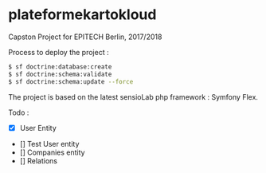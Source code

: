 # plateformekartokloud

Capston Project for EPITECH Berlin, 2017/2018

Process to deploy the project :

```bash
$ sf doctrine:database:create
$ sf doctrine:schema:validate
$ sf doctrine:schema:update --force
```

The project is based on the latest sensioLab php framework : Symfony Flex.

Todo :
 - [x] User Entity
 - [] Test User entity
 - [] Companies entity
 - [] Relations